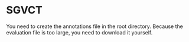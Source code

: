 # SGVCT

 You need to create the annotations file in the root directory.
 Because the evaluation file is too large, you need to download it yourself.
